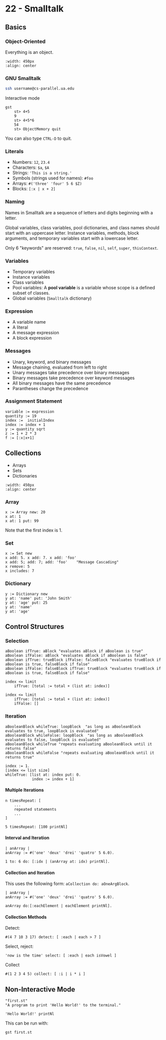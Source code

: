 # 22 - Smalltalk

## Basics

### Object-Oriented

Everything is an object.

```{image} images/smalltalk-objects.png
:width: 450px
:align: center
```

### GNU Smalltalk

```bash
ssh username@cs-parallel.ua.edu
```

Interactive mode
```Smalltalk
gst
    st> 4+5
    9
    st> 4+5*6
    54
    st> ObjectMemory quit
```
You can also type `CTRL-D` to quit.

### Literals

- Numbers: `12`, `23.4`
- Characters: `$a`, `$A`
- Strings: `'This is a string.'`
- Symbols (strings used for names): `#foo`
- Arrays: `#('three' 'four' 5 6 $Z)`
- Blocks: `[:x | x + 2]` 

### Naming

Names in Smalltalk are a sequence of letters and digits beginning with a letter.

Global variables, class variables, pool dictionaries, and class names should start with an uppercase letter. Instance variables, methods, block arguments, and temporary variables start with a lowercase letter.

Only 6 "keywords" are reserved: `true`, `false`, `nil`, `self`, `super`, `thisContext`.

### Variables

- Temporary variables
- Instance variables
- Class variables
- Pool variables: A **pool variable** is a variable whose scope is a defined subset of classes.
- Global variables (`Smalltalk` dictionary)

### Expression

- A variable name
- A literal
- A message expression
- A block expression

### Messages

- Unary, keyword, and binary messages
- Message chaining, evaluated from left to right
- Unary messages take precedence over binary messages
- Binary messages take precedence over keyword messages
- All binary messages have the same precedence
- Parantheses change the precedence

### Assignment Statement

```Smalltalk
variable := expression
quantity := 19
index :=  initialIndex
index := index + 1
y := quantity sqrt
z := 1 + 2 * 3
f := [:x|x+1]
```

## Collections

- Arrays
- Sets
- Dictionaries

```{image} images/collection-hierarchy.png
:width: 450px
:align: center
```

### Array

```Smalltalk
x := Array new: 20
x at: 1
x at: 1 put: 99
```

Note that the first index is 1.

### Set

```Smalltalk
x := Set new
x add: 5. x add: 7. x add: 'foo'
x add: 5; add: 7; add: 'foo'    "Message Cascading"
x remove: 5
x includes: 7
```

### Dictionary

```Smalltalk
y := Dictionary new
y at: 'name' put: 'John Smith'
y at: 'age' put: 25
y at: 'name'
y at: 'age'
```

## Control Structures

### Selection

```Smalltalk
aBoolean ifTrue: aBlock "evaluates aBlock if aBoolean is true"
aBoolean ifFalse: aBlock "evaluates aBlock if aBoolean is false"
aBoolean ifTrue: trueBlock ifFalse: falseBlock "evaluates trueBlock if aBoolean is true, falseBlock if false"
aBoolean ifFalse: falseBlock ifTrue: trueBlock "evaluates trueBlock if aBoolean is true, falseBlock if false"
```

```Smalltalk
index <= limit
    ifTrue: [total := total + (list at: index)]
```

```Smalltalk
index <= limit
    ifTrue: [total := total + (list at: index)]
    ifFalse: []
```

### Iteration

```Smalltalk
aBooleanBlock whileTrue: loopBlock  "as long as aBooleanBlock evaluates to true, loopBlock is evaluated"
aBooleanBlock whileFalse: loopBlock  "as long as aBooleanBlock evaluates to false, loopBlock is evaluated"
aBooleanBlock whileTrue "repeats evaluating aBooleanBlock until it returns false"
aBooleanBlock whileFalse "repeats evaluating aBooleanBlock until it returns true"
```

```Smalltalk
index := 1.
[index <= list size]
whileTrue: [list at: index put: 0.
            index := index + 1]
```

#### Multiple Iterations

```Smalltalk
n timesRepeat: [
    ...
    repeated statements
    ...
]
```

```Smalltalk
5 timesRepeat: [100 printNl]
```

#### Interval and Iteration

```Smalltalk
| anArray |
anArray := #('one' 'deux' 'drei' 'quatro' 5 6.0).

1 to: 6 do: [:idx | (anArray at: idx) printNl].
```

#### Collection and Iteration

This uses the following form: `aCollection do: aOneArgBlock`.

```Smalltalk
| anArray |
anArray := #('one' 'deux' 'drei' 'quatro' 5 6.0).

anArray do:[:eachElement | eachElement printNl].
```

#### Collection Methods

Detect:

```Smalltalk
#(4 7 10 3 17) detect: [ :each | each > 7 ]
```

Select, reject:
```Smalltalk
'now is the time' select: [ :each | each isVowel ]
```

Collect
```Smalltalk
#(1 2 3 4 5) collect: [ :i | i * i ]
```

## Non-Interactive Mode

```Smalltalk
"first.st"
"A program to print 'Hello World!' to the terminal."

'Hello World!' printNl
```

This can be run with:

```bash
gst first.st
```
